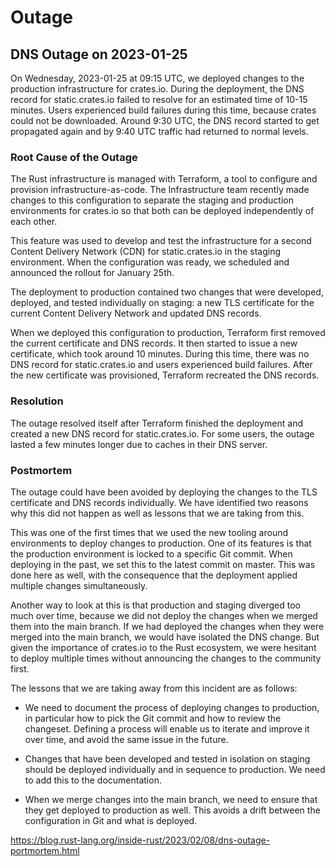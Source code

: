 
# Outage

## DNS Outage on 2023-01-25

On Wednesday, 2023-01-25 at 09:15 UTC, we deployed changes to the production infrastructure for crates.io. During the deployment, the DNS record for static.crates.io failed to resolve for an estimated time of 10-15 minutes. Users experienced build failures during this time, because crates could not be downloaded. Around 9:30 UTC, the DNS record started to get propagated again and by 9:40 UTC traffic had returned to normal levels.

### Root Cause of the Outage

The Rust infrastructure is managed with Terraform, a tool to configure and provision infrastructure-as-code. The Infrastructure team recently made changes to this configuration to separate the staging and production environments for crates.io so that both can be deployed independently of each other.

This feature was used to develop and test the infrastructure for a second Content Delivery Network (CDN) for static.crates.io in the staging environment. When the configuration was ready, we scheduled and announced the rollout for January 25th.

The deployment to production contained two changes that were developed, deployed, and tested individually on staging: a new TLS certificate for the current Content Delivery Network and updated DNS records.

When we deployed this configuration to production, Terraform first removed the current certificate and DNS records. It then started to issue a new certificate, which took around 10 minutes. During this time, there was no DNS record for static.crates.io and users experienced build failures. After the new certificate was provisioned, Terraform recreated the DNS records.

### Resolution

The outage resolved itself after Terraform finished the deployment and created a new DNS record for static.crates.io. For some users, the outage lasted a few minutes longer due to caches in their DNS server.

### Postmortem

The outage could have been avoided by deploying the changes to the TLS certificate and DNS records individually. We have identified two reasons why this did not happen as well as lessons that we are taking from this.

This was one of the first times that we used the new tooling around environments to deploy changes to production. One of its features is that the production environment is locked to a specific Git commit. When deploying in the past, we set this to the latest commit on master. This was done here as well, with the consequence that the deployment applied multiple changes simultaneously.

Another way to look at this is that production and staging diverged too much over time, because we did not deploy the changes when we merged them into the main branch. If we had deployed the changes when they were merged into the main branch, we would have isolated the DNS change. But given the importance of crates.io to the Rust ecosystem, we were hesitant to deploy multiple times without announcing the changes to the community first.

The lessons that we are taking away from this incident are as follows:

- We need to document the process of deploying changes to production, in particular how to pick the Git commit and how to review the changeset. Defining a process will enable us to iterate and improve it over time, and avoid the same issue in the future.

- Changes that have been developed and tested in isolation on staging should be deployed individually and in sequence to production. We need to add this to the documentation.

- When we merge changes into the main branch, we need to ensure that they get deployed to production as well. This avoids a drift between the configuration in Git and what is deployed.

<https://blog.rust-lang.org/inside-rust/2023/02/08/dns-outage-portmortem.html>




